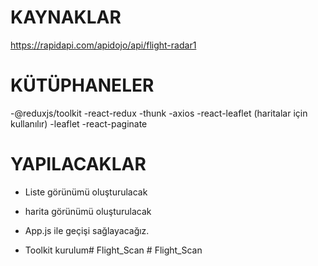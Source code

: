 # KAYNAKLAR
https://rapidapi.com/apidojo/api/flight-radar1

# KÜTÜPHANELER
-@reduxjs/toolkit
-react-redux
-thunk
-axios
-react-leaflet (haritalar için kullanılır)
-leaflet
-react-paginate
 
 # YAPILACAKLAR

 - Liste görünümü oluşturulacak
 - harita görünümü oluşturulacak

 - App.js ile geçişi sağlayacağız.
 - Toolkit kurulum#   F l i g h t _ S c a n  
 # Flight_Scan
